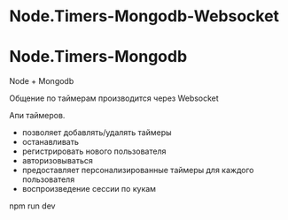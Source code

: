 # Node.Timers-Mongodb-Websocket

# Node.Timers-Mongodb

Node + Mongodb

Общение по таймерам производится через Websocket

Апи таймеров.

- позволяет добавлять/удалять таймеры
- останавливать
- регистрировать нового пользователя
- авторизовываться
- предоставляет персонализированные таймеры для каждого пользователя
- воспроизведение сессии по кукам


npm run dev
